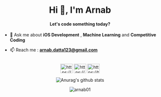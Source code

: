 <h1 align="center">Hi 👋, I'm Arnab</h1>

<h4 align="center">Let's code something today?</h4>

- 💬 Ask me about **iOS Development** , **Machine Learning** and **Competitive Coding**
 
- 📫 Reach me : **arnab.datta123@gmail.com**
<p align="center">
<br>
<a href="https://www.linkedin.com/in/arnabdatta01/" target="blank"><img align="center" src="https://cdn.jsdelivr.net/npm/simple-icons@3.0.1/icons/linkedin.svg" alt="https://www.linkedin.com/in/arnabdatta01/" height="30" width="40" /></a>
<a href="https://www.instagram.com/_arnab_01/" target="blank"><img align="center" src="https://cdn.jsdelivr.net/npm/simple-icons@3.0.1/icons/instagram.svg" alt="https://www.instagram.com/_arnab_01/" height="30" width="40" /></a>
<a href="https://t.me/arnab_001" target="blank"><img align="center" src="https://cdn.jsdelivr.net/npm/simple-icons@3.0.1/icons/telegram.svg" alt="https://t.me/arnab_001" height="30" width="40" /></a>
</p>

<p align="center">
  <img align="center" src="https://github-readme-stats.anuraghazra1.vercel.app/api?username=arnab01&show_icons=true&include_all_commits=true&theme=material-palenight" alt="Anurag's github stats" />
</p>

<p align="center">
  <img align="center" src="https://github-readme-streak-stats.herokuapp.com/?user=arnab01&theme=material-palenight" alt="arnab01" />
</p>

<br>

